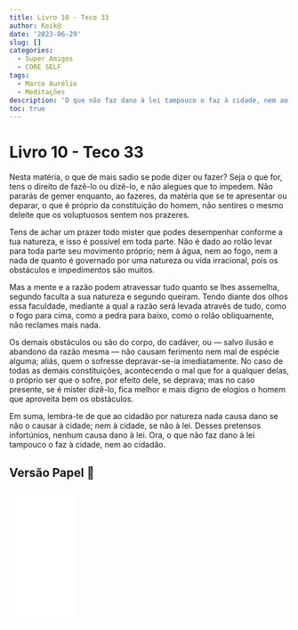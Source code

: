 ```yaml
---
title: Livro 10 - Teco 33
author: Keik@
date: '2023-06-29'
slug: []
categories:
  - Super Amigos
  - CORE SELF
tags:
  - Marco Aurélio
  - Meditações
description: 'O que não faz dano à lei tampouco o faz à cidade, nem ao cidadão.'
toc: true
---
```


# Livro 10 - Teco 33

Nesta matéria, o que de mais sadio se pode dizer ou fazer? Seja o que for, tens o direito de fazê-lo ou dizê-lo, e não alegues que to impedem. Não pararás de gemer enquanto, ao fazeres, da matéria que se te apresentar ou deparar, o que é próprio da constituição do homem, não sentires o mesmo deleite que os voluptuosos sentem nos prazeres. 

Tens de achar um prazer todo mister que podes desempenhar conforme a tua natureza, e isso é possível em toda parte. Não é dado ao rolão levar para toda parte seu movimento próprio; nem à água, nem ao fogo, nem a nada de quanto é governado por uma natureza ou vida irracional, pois os obstáculos e impedimentos são muitos. 

Mas a mente e a razão podem atravessar tudo quanto se lhes assemelha, segundo faculta a sua natureza e segundo queiram. Tendo diante dos olhos essa faculdade, mediante a qual a razão será levada através de tudo, como o fogo para cima, como a pedra para baixo, como o rolão obliquamente, não reclames mais nada.

Os demais obstáculos ou são do corpo, do cadáver, ou — salvo ilusão e abandono da razão mesma — não causam ferimento nem mal de espécie alguma; aliás, quem o sofresse depravar-se-ia imediatamente. No caso de todas as demais constituições, acontecendo o mal que for a qualquer delas, o próprio ser que o sofre, por efeito dele, se deprava; mas no caso presente, se é mister dizê-lo, fica melhor e mais digno de elogios o homem que aproveita bem os obstáculos. 

Em suma, lembra-te de que ao cidadão por natureza nada causa dano se não o causar à cidade; nem à cidade, se não à lei. Desses pretensos infortúnios, nenhum causa dano à lei. Ora, o que não faz dano à lei tampouco o faz à cidade, nem ao cidadão.


## Versão Papel :book:
<iframe style="width:120px;height:240px;" marginwidth="0" marginheight="0" scrolling="no" frameborder="0" src="//ws-na.amazon-adsystem.com/widgets/q?ServiceVersion=20070822&OneJS=1&Operation=GetAdHtml&MarketPlace=BR&source=ss&ref=as_ss_li_til&ad_type=product_link&tracking_id=mundodekeika-20&language=pt_BR&marketplace=amazon&region=BR&placement=B092FVY4BB&asins=B092FVY4BB&linkId=37c5ec14221f61f811029aa88b520891&show_border=true&link_opens_in_new_window=true"></iframe>